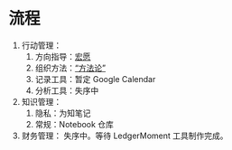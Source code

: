 # 流程

1. 行动管理：
    1. 方向指导：[宏愿](https://lightyears1998.github.io/)
    2. 组织方法：[“方法论”](./00-methodology.md)
    3. 记录工具：暂定 Google Calendar
    4. 分析工具：失序中
2. 知识管理：
    1. 隐私：为知笔记
    2. 常规：Notebook 仓库
3. 财务管理：
    失序中。等待 LedgerMoment 工具制作完成。
